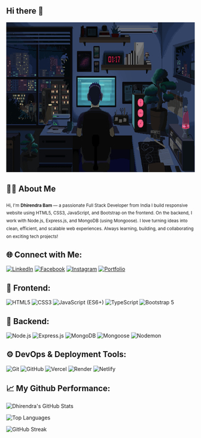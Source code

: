 ## Hi there 👋
<img src="hero.gif" alt="hero banner" width="100%" height="400vh" />

## 👨‍💻 About Me

<sub>
Hi, I'm <strong>Dhirendra Bam</strong> — a passionate Full Stack Developer from India 
I build responsive website using HTML5, CSS3, JavaScript, and Bootstrap on the frontend.  
On the backend, I work with Node.js, Express.js, and MongoDB (using Mongoose).  
I love turning ideas into clean, efficient, and scalable web experiences.  
Always learning, building, and collaborating on exciting tech projects!
</sub>

## 🌐 Connect with Me:

[![LinkedIn](https://img.shields.io/badge/LinkedIn-blue?style=for-the-badge&logo=linkedin)](https://www.linkedin.com/in/dhirendrabam001/)
[![Facebook](https://img.shields.io/badge/Facebook-1877F2?style=for-the-badge&logo=facebook&logoColor=white)](https://www.facebook.com/dhirendrabam001)
[![Instagram](https://img.shields.io/badge/Instagram-E4405F?style=for-the-badge&logo=instagram&logoColor=white)](https://www.instagram.com/ig_dhirendra01)
[![Portfolio](https://img.shields.io/badge/Portfolio-000?style=for-the-badge&logo=vercel&logoColor=white)](https://www.dhirendrabam.com.np/)

## 🔧 Frontend:

![HTML5](https://img.shields.io/badge/-HTML5-E34F26?style=flat&logo=html5&logoColor=white)
![CSS3](https://img.shields.io/badge/-CSS3-1572B6?style=flat&logo=css3)
![JavaScript (ES6+)](https://img.shields.io/badge/-JavaScript-F7DF1E?style=flat&logo=javascript&logoColor=black)
![TypeScript](https://img.shields.io/badge/-TypeScript-007ACC?style=flat&logo=typescript)
![Bootstrap 5](https://img.shields.io/badge/-Bootstrap_5-563D7C?style=flat&logo=bootstrap)

## 🚀 Backend:

![Node.js](https://img.shields.io/badge/Node.js-339933?style=for-the-badge&logo=node.js&logoColor=white)
![Express.js](https://img.shields.io/badge/Express.js-000000?style=for-the-badge&logo=express&logoColor=white)
![MongoDB](https://img.shields.io/badge/MongoDB-47A248?style=for-the-badge&logo=mongodb&logoColor=white)
![Mongoose](https://img.shields.io/badge/Mongoose-880000?style=for-the-badge&logo=mongoose&logoColor=white)
![Nodemon](https://img.shields.io/badge/Nodemon-76D04B?style=for-the-badge&logo=nodemon&logoColor=white)

## ⚙️ DevOps & Deployment Tools:

![Git](https://img.shields.io/badge/Git-F05032?style=for-the-badge&logo=git&logoColor=white)
![GitHub](https://img.shields.io/badge/GitHub-181717?style=for-the-badge&logo=github&logoColor=white)
![Vercel](https://img.shields.io/badge/Vercel-000000?style=for-the-badge&logo=vercel&logoColor=white)
![Render](https://img.shields.io/badge/Render-46E3B7?style=for-the-badge&logo=render&logoColor=white)
![Netlify](https://img.shields.io/badge/Netlify-00C7B7?style=for-the-badge&logo=netlify&logoColor=white)

## 📈 My Github Performance:

![Dhirendra's GitHub Stats](https://github-readme-stats.vercel.app/api?username=dhirendrabam001&show_icons=true&theme=tokyonight&border_radius=10)

![Top Languages](https://github-readme-stats.vercel.app/api/top-langs/?username=dhirendrabam001&layout=compact&theme=tokyonight)

![GitHub Streak](https://streak-stats.demolab.com?user=dhirendrabam001&theme=tokyonight&hide_border=false)








